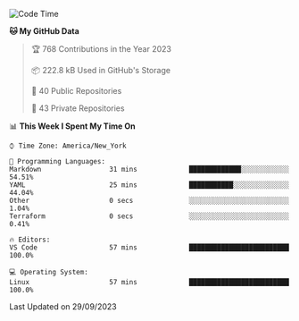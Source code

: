 <!--START_SECTION:waka-->
![Code Time](http://img.shields.io/badge/Code%20Time-216%20hrs%2012%20mins-blue)

**🐱 My GitHub Data** 

> 🏆 768 Contributions in the Year 2023
 > 
> 📦 222.8 kB Used in GitHub's Storage 
 > 
> 📜 40 Public Repositories 
 > 
> 🔑 43 Private Repositories  
 > 
📊 **This Week I Spent My Time On** 

```text
⌚︎ Time Zone: America/New_York

💬 Programming Languages: 
Markdown                 31 mins             █████████████░░░░░░░░░░░░   54.51% 
YAML                     25 mins             ███████████░░░░░░░░░░░░░░   44.04% 
Other                    0 secs              ░░░░░░░░░░░░░░░░░░░░░░░░░   1.04% 
Terraform                0 secs              ░░░░░░░░░░░░░░░░░░░░░░░░░   0.41%

🔥 Editors: 
VS Code                  57 mins             █████████████████████████   100.0%

💻 Operating System: 
Linux                    57 mins             █████████████████████████   100.0%

```


 Last Updated on 29/09/2023
<!--END_SECTION:waka-->